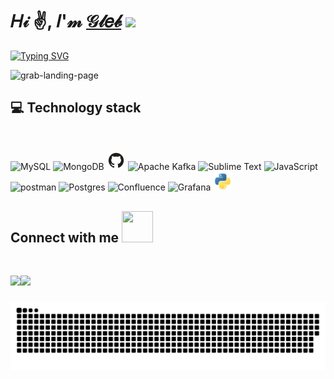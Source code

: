 <h1 align="left">𝐻𝒾 ✌, 𝐼'𝓂 <a href="https://nglebka.github.io/" target="_blank">𝒢𝓁𝑒𝒷</a> 
<img src="https://github.com/blackcater/blackcater/raw/main/images/Hi.gif" height="32"/></h1>
<a href="https://git.io/typing-svg"><img src="https://readme-typing-svg.demolab.com?font=Fira+Code&pause=1000&color=F7670C&center=true&random=false&width=435&lines=QA+Engineer" alt="Typing SVG" /></a>

![grab-landing-page](https://i.gifer.com/embedded/download/V8MX.gif)

## 💻 Technology stack

<br>

![MySQL](https://img.shields.io/badge/mysql-%2300f.svg?style=for-the-badge&logo=mysql&logoColor=white)
![MongoDB](https://img.shields.io/badge/MongoDB-%234ea94b.svg?style=for-the-badge&logo=mongodb&logoColor=white)  <img width="6%" title="GitHub.svg" src="steck/GitHub.svg">   	![Apache Kafka](https://img.shields.io/badge/Apache%20Kafka-000?style=for-the-badge&logo=apachekafka)   ![Sublime Text](https://img.shields.io/badge/sublime_text-%23575757.svg?style=for-the-badge&logo=sublime-text&logoColor=important)  ![JavaScript](https://img.shields.io/badge/javascript-%23323330.svg?style=for-the-badge&logo=javascript&logoColor=%23F7DF1E)   <img src="https://www.vectorlogo.zone/logos/getpostman/getpostman-icon.svg" alt="postman" width="6%">  ![Postgres](https://img.shields.io/badge/postgres-%23316192.svg?style=for-the-badge&logo=postgresql&logoColor=white)	![Confluence](https://img.shields.io/badge/confluence-%23172BF4.svg?style=for-the-badge&logo=confluence&logoColor=white)  ![Grafana](https://img.shields.io/badge/grafana-%23F46800.svg?style=for-the-badge&logo=grafana&logoColor=white)    <img src="https://raw.githubusercontent.com/devicons/devicon/master/icons/python/python-original.svg" alt="python" width="6%">

<h2> Connect with me <img src='https://raw.githubusercontent.com/rahulbanerjee26/githubProfileReadmeGenerator/main/gifs/handShake.gif' width="50px" height=50px> </h2>

<br>

[<img src="https://img.shields.io/badge/EMail-0078D4?style=for-the-badge&logo=microsoft-outlook&logoColor=white" />](mailto:nglebka77@yandex.ru)[<img src="https://img.shields.io/badge/Telegram-2CA5E0?style=for-the-badge&logo=telegram&logoColor=white" />](https://t.me/E_Ventura)


###



<!---
BrowserNeo/BrowserNeo is a ✨ special ✨ repository because its `README.md` (this file) appears on your GitHub profile.
You can click the Preview link to take a look at your changes.
--->





![Snake animation](https://raw.githubusercontent.com/NGlebka/NGlebka/5f478808c72a1ad9dabb10fd25fe739c4828c88a/github-contribution-grid-snake-dark%20(1).svg)
